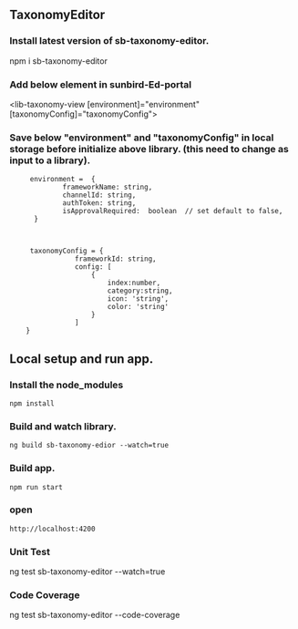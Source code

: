 ## TaxonomyEditor

### Install latest version of sb-taxonomy-editor.

npm i sb-taxonomy-editor

### Add below element in sunbird-Ed-portal

<lib-taxonomy-view [environment]="environment" [taxonomyConfig]="taxonomyConfig">

### Save below "environment" and "taxonomyConfig" in local storage before initialize above library. (this need to change as input to a library).

         environment =  {
                 frameworkName: string,   
                 channelId: string,
                 authToken: string,
                 isApprovalRequired:  boolean  // set default to false,
          }



         taxonomyConfig = {
                    frameworkId: string,
                    config: [                                
                        { 
                            index:number,
                            category:string,
                            icon: 'string',
                            color: 'string'
                        }
                    ]
        }


## Local setup and run app.

### Install the node_modules

    npm install

### Build and watch library.
    ng build sb-taxonomy-edior --watch=true

### Build app.
    npm run start

### open  

    http://localhost:4200

### Unit Test

ng test sb-taxonomy-editor --watch=true

### Code Coverage

ng test sb-taxonomy-editor --code-coverage 